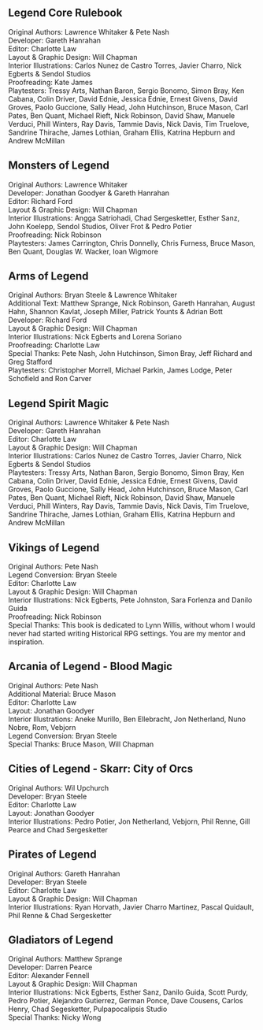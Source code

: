 ## Legend Core Rulebook

Original Authors: Lawrence Whitaker & Pete Nash  
Developer: Gareth Hanrahan  
Editor: Charlotte Law  
Layout & Graphic Design: Will Chapman  
Interior Illustrations: Carlos Nunez de Castro Torres, Javier Charro, Nick Egberts & Sendol Studios  
Proofreading: Kate James  
Playtesters: Tressy Arts, Nathan Baron, Sergio Bonomo, Simon Bray, Ken Cabana, Colin Driver, David Ednie, Jessica Ednie, Ernest Givens, David Groves, Paolo Guccione, Sally Head, John Hutchinson, Bruce Mason, Carl Pates, Ben Quant, Michael Rieft, Nick Robinson, David Shaw, Manuele Verduci, Phill Winters, Ray Davis, Tammie Davis, Nick Davis, Tim Truelove, Sandrine Thirache, James Lothian, Graham Ellis, Katrina Hepburn and Andrew McMillan

## Monsters of Legend

Original Authors: Lawrence Whitaker  
Developer: Jonathan Goodyer & Gareth Hanrahan  
Editor: Richard Ford  
Layout & Graphic Design: Will Chapman  
Interior Illustrations: Angga Satriohadi, Chad Sergesketter, Esther Sanz, John Koelepp, Sendol Studios, Oliver Frot & Pedro Potier  
Proofreading: Nick Robinson  
Playtesters: James Carrington, Chris Donnelly, Chris Furness, Bruce Mason, Ben Quant, Douglas W. Wacker, Ioan Wigmore  

## Arms of Legend

Original Authors: Bryan Steele & Lawrence Whitaker  
Additional Text: Matthew Sprange, Nick Robinson, Gareth Hanrahan, August Hahn, Shannon Kavlat, Joseph Miller, Patrick Younts & Adrian Bott  
Developer: Richard Ford  
Layout & Graphic Design: Will Chapman  
Interior Illustrations: Nick Egberts and Lorena Soriano  
Proofreading: Charlotte Law  
Special Thanks: Pete Nash, John Hutchinson, Simon Bray, Jeff Richard and Greg Stafford  
Playtesters: Christopher Morrell, Michael Parkin, James Lodge, Peter Schofield and Ron Carver

## Legend Spirit Magic

Original Authors: Lawrence Whitaker & Pete Nash  
Developer: Gareth Hanrahan  
Editor: Charlotte Law  
Layout & Graphic Design: Will Chapman  
Interior Illustrations: Carlos Nunez de Castro Torres, Javier Charro, Nick Egberts & Sendol Studios  
Playtesters: Tressy Arts, Nathan Baron, Sergio Bonomo, Simon Bray, Ken Cabana, Colin Driver, David Ednie, Jessica Ednie, Ernest Givens, David Groves, Paolo Guccione, Sally Head, John Hutchinson, Bruce Mason, Carl Pates, Ben Quant, Michael Rieft, Nick Robinson, David Shaw, Manuele Verduci, Phill Winters, Ray Davis, Tammie Davis, Nick Davis, Tim Truelove, Sandrine Thirache, James Lothian, Graham Ellis, Katrina Hepburn and Andrew McMillan

## Vikings of Legend

Original Authors: Pete Nash  
Legend Conversion: Bryan Steele  
Editor: Charlotte Law  
Layout & Graphic Design: Will Chapman  
Interior Illustrations: Nick Egberts, Pete Johnston, Sara Forlenza and Danilo Guida  
Proofreading: Nick Robinson  
Special Thanks: This book is dedicated to Lynn Willis, without whom I would never had started writing Historical RPG settings. You are my mentor and inspiration.

## Arcania of Legend - Blood Magic

Original Authors: Pete Nash  
Additional Material: Bruce Mason  
Editor: Charlotte Law  
Layout: Jonathan Goodyer  
Interior Illustrations: Aneke Murillo, Ben Ellebracht, Jon Netherland, Nuno Nobre, Rom, Vebjorn  
Legend Conversion: Bryan Steele  
Special Thanks: Bruce Mason, Will Chapman

## Cities of Legend - Skarr: City of Orcs

Original Authors: Wil Upchurch  
Developer: Bryan Steele  
Editor: Charlotte Law  
Layout: Jonathan Goodyer  
Interior Illustrations: Pedro Potier, Jon Netherland, Vebjorn, Phil Renne, Gill Pearce and Chad Sergesketter

## Pirates of Legend

Original Authors: Gareth Hanrahan  
Developer: Bryan Steele  
Editor: Charlotte Law  
Layout & Graphic Design: Will Chapman  
Interior Illustrations: Ryan Horvath, Javier Charro Martinez, Pascal Quidault, Phil Renne & Chad Sergesketter

## Gladiators of Legend

Original Authors: Matthew Sprange  
Developer: Darren Pearce  
Editor: Alexander Fennell  
Layout & Graphic Design: Will Chapman  
Interior Illustrations: Nick Egberts, Esther Sanz, Danilo Guida, Scott Purdy, Pedro Potier, Alejandro Gutierrez, German Ponce, Dave Cousens, Carlos Henry, Chad Segesketter, Pulpapocalipsis Studio  
Special Thanks: Nicky Wong

